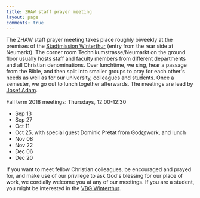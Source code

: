 ```yaml
---
title: ZHAW staff prayer meeting
layout: page
comments: true
---
```


The ZHAW staff prayer meeting takes place roughly biweekly at the premises of the [Stadtmission Winterthur](http://www.stadtmission-winterthur.ch/) (entry from the rear side at Neumarkt). The corner room Technikumstrasse/Neumarkt on the ground floor usually hosts staff and faculty members from different departments and all Christian denominations. Over lunchtime, we sing, hear a passage from the Bible, and then split into smaller groups to pray for each other's needs as well as for our university, colleagues and students. Once a semester, we go out to lunch together afterwards. The meetings are lead by [Josef Adam](https://www.zhaw.ch/en/about-us/person/adjo/).

Fall term 2018 meetings: Thursdays, 12:00-12:30
  * Sep 13
  * Sep 27
  * Oct 11
  * Oct 25, with special guest Dominic Prétat from God@work, and lunch
  * Nov 08
  * Nov 22
  * Dec 06
  * Dec 20

If you want to meet fellow Christian colleagues, be encouraged and prayed for, and make use of our privilege to ask God's blessing for our place of work, we cordially welcome you at any of our meetings. If you are a student, you might be interested in the [VBG Winterthur](http://winti.vbg.net/).